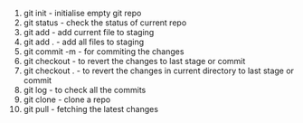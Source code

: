 1.  git init - initialise empty git repo
2.  git status - check the status of current repo
3.  git add <filename> - add current file to staging
4.  git add . - add all files to staging
5.  git commit -m <message> - for commiting the changes
6.  git checkout <filename> - to revert the changes to last stage or commit
7.  git checkout . -  to revert the changes in current directory to last stage or commit
8.  git log - to check all the commits
9.  git clone <url> - clone a repo
10. git pull - fetching the latest changes